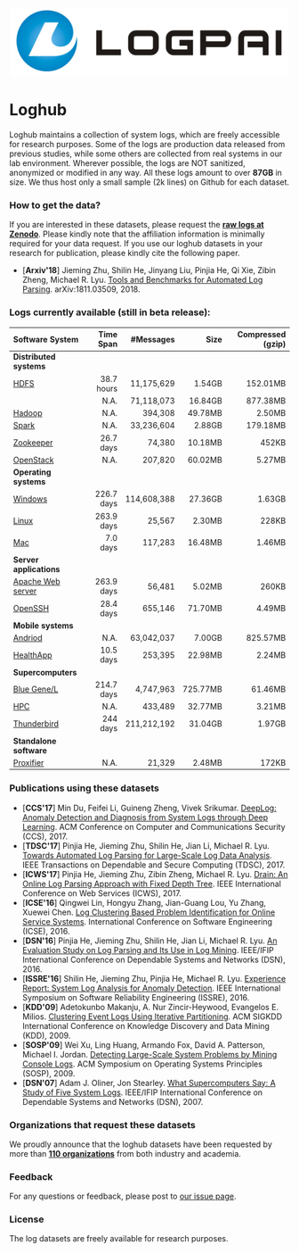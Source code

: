 <p align="center"> <a href="https://github.com/logpai"> <img src="https://github.com/logpai/logpai.github.io/blob/master/img/logpai_logo.jpg" width="500" height="125"/>  </a>
</p>

# Loghub
Loghub maintains a collection of system logs, which are freely accessible for research purposes. Some of the logs are production data released from previous studies, while some others are collected from real systems in our lab environment. Wherever possible, the logs are NOT sanitized, anonymized or modified in any way. All these logs amount to over **87GB** in size. We thus host only a small sample (2k lines) on Github for each dataset. 

### How to get the data? 
If you are interested in these datasets, please request the **[raw logs at Zenodo](https://doi.org/10.5281/zenodo.1144100)**. Please kindly note that the affiliation information is minimally required for your data request. If you use our loghub datasets in your research for publication, please kindly cite the following paper.
+ [**Arxiv'18**] Jieming Zhu, Shilin He, Jinyang Liu, Pinjia He, Qi Xie, Zibin Zheng, Michael R. Lyu. [Tools and Benchmarks for Automated Log Parsing](https://arxiv.org/pdf/1811.03509.pdf). arXiv:1811.03509, 2018.


### Logs currently available (still in beta release):

| Software System               | Time Span  |  #Messages  |   Size   | Compressed (gzip) |        
| :---------------------------- | --------: | ---------: | ------: | ------------------: | 
| **Distributed systems**       |            |             |          |                      |                                          
| [HDFS](./HDFS)                | 38.7 hours | 11,175,629  |  1.54GB  |       152.01MB       |                                          
|                               |    N.A.    | 71,118,073  | 16.84GB  |       877.38MB       |                                          
| [Hadoop](./Hadoop)            |    N.A.    |   394,308   | 49.78MB  |        2.50MB        |                                          
| [Spark](./Spark)              |    N.A.    | 33,236,604  |  2.88GB  |       179.18MB       |                                          
| [Zookeeper](./Zookeeper)      | 26.7 days  |   74,380    | 10.18MB  |        452KB         |                                          
| [OpenStack](./OpenStack)      |    N.A.    |   207,820   | 60.02MB  |        5.27MB        | 
| **Operating systems**         |            |             |          |                      |                                          
| [Windows](./Windows)          | 226.7 days | 114,608,388 | 27.36GB  |        1.63GB        |                                          
| [Linux](./Linux)              | 263.9 days |   25,567    |  2.30MB  |        228KB         |                                          
| [Mac](./Mac)                  |  7.0 days  |   117,283   | 16.48MB  |        1.46MB        |                                          
| **Server applications**       |            |             |          |                      |                                          
| [Apache Web server](./Apache) | 263.9 days |   56,481    |  5.02MB  |        260KB         |                                          
| [OpenSSH](./OpenSSH)          | 28.4 days  |   655,146   | 71.70MB  |        4.49MB        |                                          
| **Mobile systems**            |            |             |          |                      |                                          
| [Andriod](./Andriod)          |    N.A.    | 63,042,037  |  7.00GB  |       825.57MB       |                                          
| [HealthApp](./HealthApp)      | 10.5 days  |   253,395   | 22.98MB  |        2.24MB        |                                          
| **Supercomputers**            |            |             |          |                      |                                          
| [Blue Gene/L](./BGL)          | 214.7 days |  4,747,963  | 725.77MB |       61.46MB        | 
| [HPC](./HPC)                  |    N.A.    |   433,489   | 32.77MB  |        3.21MB        |                                          
| [Thunderbird](./Thunderbird)  |  244 days  | 211,212,192 | 31.04GB  |        1.97GB        |                                          
| **Standalone software**       |            |             |          |                      |                                          
| [Proxifier](./Proxifier)      |    N.A.    |   21,329    |  2.48MB  |        172KB         |                                          

 
### Publications using these datasets
+ [**CCS'17**] Min Du, Feifei Li, Guineng Zheng, Vivek Srikumar. [DeepLog: Anomaly Detection and Diagnosis from System Logs through Deep Learning](https://acmccs.github.io/papers/p1285-duA.pdf). ACM Conference on Computer and Communications Security (CCS), 2017.
+ [**TDSC'17**] Pinjia He, Jieming Zhu, Shilin He, Jian Li, Michael R. Lyu. [Towards Automated Log Parsing for Large-Scale Log Data Analysis](http://jiemingzhu.github.io/pub/pjhe_tdsc2017.pdf). IEEE Transactions on Dependable and Secure Computing (TDSC), 2017.
+ [**ICWS'17**] Pinjia He, Jieming Zhu, Zibin Zheng, Michael R. Lyu. [Drain: An Online Log Parsing Approach with Fixed Depth Tree](http://jiemingzhu.github.io/pub/pjhe_icws2017.pdf). IEEE International Conference on Web Services (ICWS), 2017.
+ [**ICSE'16**] Qingwei Lin, Hongyu Zhang, Jian-Guang Lou, Yu Zhang, Xuewei Chen. [Log Clustering Based Problem Identification for Online Service Systems](http://ieeexplore.ieee.org/document/7883294/). International Conference on Software Engineering (ICSE), 2016.
+ [**DSN'16**] Pinjia He, Jieming Zhu, Shilin He, Jian Li, Michael R. Lyu. [An Evaluation Study on Log Parsing and Its Use in Log Mining](http://jiemingzhu.github.io/pub/pjhe_dsn2016.pdf). IEEE/IFIP International Conference on Dependable Systems and Networks (DSN), 2016.
+ [**ISSRE'16**] Shilin He, Jieming Zhu, Pinjia He, Michael R. Lyu. [Experience Report: System Log Analysis for Anomaly Detection](http://jiemingzhu.github.io/pub/slhe_issre2016.pdf). IEEE International Symposium on Software Reliability Engineering (ISSRE), 2016.
+ [**KDD'09**] Adetokunbo Makanju, A. Nur Zincir-Heywood, Evangelos E. Milios. [Clustering Event Logs Using Iterative Partitioning](http://citeseerx.ist.psu.edu/viewdoc/download?doi=10.1.1.503.7668&rep=rep1&type=pdf). ACM SIGKDD International Conference on Knowledge Discovery and Data Mining (KDD), 2009.
+ [**SOSP'09**] Wei Xu, Ling Huang, Armando Fox, David A. Patterson, Michael I. Jordan. [Detecting Large-Scale System Problems by Mining Console Logs](https://www.sigops.org/sosp/sosp09/papers/xu-sosp09.pdf). ACM Symposium on Operating Systems Principles (SOSP), 2009. 
+ [**DSN'07**] Adam J. Oliner, Jon Stearley. [What Supercomputers Say: A Study of Five System Logs](http://ieeexplore.ieee.org/document/4273008/). IEEE/IFIP International Conference on Dependable Systems and Networks (DSN), 2007.


### Organizations that request these datasets
We proudly announce that the loghub datasets have been requested by more than [**110 organizations**](https://github.com/logpai/loghub/wiki/Loghub) from both industry and academia.


### Feedback
For any questions or feedback, please post to [our issue page](https://github.com/logpai/loghub/issues).

### License
The log datasets are freely available for research purposes. 



